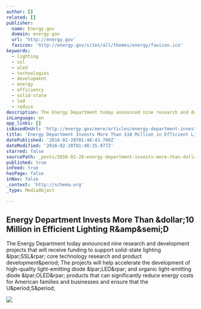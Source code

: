 ```yaml
---
author: []
related: []
publisher:
  name: Energy.gov
  domain: energy.gov
  url: 'http://energy.gov'
  favicon: 'http://energy.gov/sites/all/themes/energy/favicon.ico'
keywords:
  - lighting
  - ssl
  - oled
  - technologies
  - development
  - energy
  - efficiency
  - solid-state
  - led
  - reduce
description: The Energy Department today announced nine research and development projects that will receive funding to support solid-state lighting (SSL) core technology research and product development. The projects will help accelerate the development of high-quality light-emitting diode (LED) and organic light-emitting diode (OLED) products that can significantly reduce energy costs for American families and businesses and ensure that the U.S.
inLanguage: en
app_links: []
isBasedOnUrl: 'http://energy.gov/eere/articles/energy-department-invests-more-10-million-efficient-lighting-rd'
title: 'Energy Department Invests More Than $10 Million in Efficient Lighting R&amp;D'
datePublished: '2016-02-28T01:48:43.760Z'
dateModified: '2016-02-28T01:48:35.977Z'
starred: false
sourcePath: _posts/2016-02-28-energy-department-invests-more-than-dollar10-million-in-efficient.md
published: true
inFeed: true
hasPage: false
inNav: false
_context: 'http://schema.org'
_type: MediaObject

---
```

<article style=""><h1>Energy Department Invests More Than &amp;dollar;10 Million in Efficient Lighting R&amp;amp&amp;semi;D</h1><p>The Energy Department today announced nine research and development projects that will receive funding to support solid-state lighting &amp;lpar;SSL&amp;rpar; core technology research and product development&amp;period; The projects will help accelerate the development of high-quality light-emitting diode &amp;lpar;LED&amp;rpar; and organic light-emitting diode &amp;lpar;OLED&amp;rpar; products that can significantly reduce energy costs for American families and businesses and ensure that the U&amp;period;S&amp;period;</p><img src="http://energy.gov/sites/prod/files/DOE_Seal_Color_042808.png" /></article>